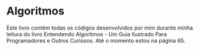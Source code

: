 # Algoritmos
<p>Este livro contém todas os códigos desenvolvidos por mim durante minha leitura do livro Entendendo Algoritmos - Um Guia Ilustrado Para Programadores e Outros Curiosos.
Até o momento estou na página 65.</p>